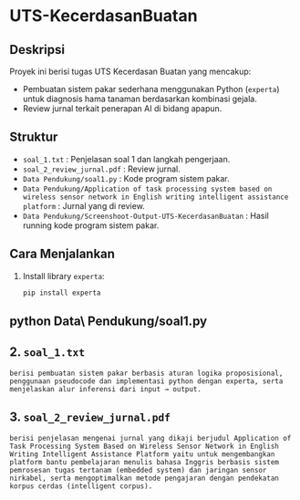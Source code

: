 # UTS-KecerdasanBuatan
## Deskripsi
Proyek ini berisi tugas UTS Kecerdasan Buatan yang mencakup:
- Pembuatan sistem pakar sederhana menggunakan Python (`experta`) untuk diagnosis hama tanaman berdasarkan kombinasi gejala.
- Review jurnal terkait penerapan AI di bidang apapun.
## Struktur
- `soal_1.txt` : Penjelasan soal 1 dan langkah pengerjaan.
- `soal_2_review_jurnal.pdf` : Review jurnal.
- `Data Pendukung/soal1.py` : Kode program sistem pakar.
- `Data Pendukung/Application of task processing system based on wireless sensor network in English writing intelligent assistance platform` : Jurnal yang di review.
- `Data Pendukung/Screenshoot-Output-UTS-KecerdasanBuatan` : Hasil running kode program sistem pakar.
## Cara Menjalankan
1. Install library `experta`:
   ```bash
   pip install experta
python Data\ Pendukung/soal1.py
---
## 2. `soal_1.txt`
```plaintext
berisi pembuatan sistem pakar berbasis aturan logika proposisional, penggunaan pseudocode dan implementasi python dengan experta, serta menjelaskan alur inferensi dari input → output.
```
## 3. `soal_2_review_jurnal.pdf`
```plaintext
berisi penjelasan mengenai jurnal yang dikaji berjudul Application of Task Processing System Based on Wireless Sensor Network in English Writing Intelligent Assistance Platform yaitu untuk mengembangkan platform bantu pembelajaran menulis bahasa Inggris berbasis sistem pemrosesan tugas tertanam (embedded system) dan jaringan sensor nirkabel, serta mengoptimalkan metode pengajaran dengan pendekatan korpus cerdas (intelligent corpus).

